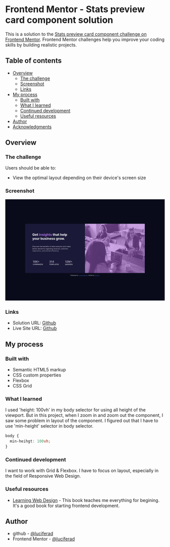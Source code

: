 # Frontend Mentor - Stats preview card component solution

This is a solution to the [Stats preview card component challenge on Frontend Mentor](https://www.frontendmentor.io/challenges/stats-preview-card-component-8JqbgoU62). Frontend Mentor challenges help you improve your coding skills by building realistic projects. 

## Table of contents

- [Overview](#overview)
  - [The challenge](#the-challenge)
  - [Screenshot](#screenshot)
  - [Links](#links)
- [My process](#my-process)
  - [Built with](#built-with)
  - [What I learned](#what-i-learned)
  - [Continued development](#continued-development)
  - [Useful resources](#useful-resources)
- [Author](#author)
- [Acknowledgments](#acknowledgments)

## Overview

### The challenge

Users should be able to:

- View the optimal layout depending on their device's screen size

### Screenshot

![](design/stats-desktop.png)

### Links

- Solution URL: [Github](https://github.com/luciferad/stats-preview-card-component-main)
- Live Site URL: [Github](https://luciferad.github.io/stats-preview-card-component-main/)

## My process

### Built with

- Semantic HTML5 markup
- CSS custom properties
- Flexbox
- CSS Grid

### What I learned

I used 'height: 100vh' in my body selector for using all height of the viewport. But in this project, when I zoom in and zoom out the component, I saw some problem in layout of the component. I figured out that I have to use 'min-height' selector in body selector.

```css
body {
  min-heihgt: 100vh;
}
```

### Continued development

I want to work with Grid & Flexbox. I have to focus on layout, especially in the field of Responsive Web Design. 

### Useful resources

- [Learning Web Design](https://www.amazon.com/Learning-Web-Design-Beginners-JavaScript/dp/1491960205) - This book teaches me everything for begining. It's a good book for starting frontend development.

## Author

- github - [@luciferad](https://github.com/luciferad/)
- Frontend Mentor - [@luciferad](https://www.frontendmentor.io/profile/luciferad)